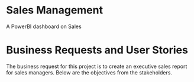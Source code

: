 # Sales Management

A PowerBI dashboard on Sales

# Business Requests and User Stories

The business request for this project is to create an executive sales report for sales managers. Below are the objectives from the stakeholders.
